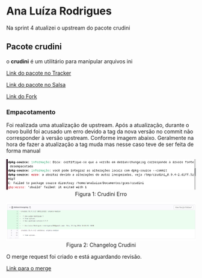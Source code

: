 # Ana Luíza Rodrigues

Na sprint 4 atualizei o upstream do pacote crudini

## Pacote crudini

o **crudini** é um utilitário para manipular arquivos ini

[Link do pacote no Tracker](https://tracker.debian.org/pkg/crudini)

[Link do pacote no Salsa](https://salsa.debian.org/python-team/packages/crudini)

[Link do Fork](https://salsa.debian.org/analuizargds/crudini)

### Empacotamento

Foi realizada uma atualização de upstream. Após a atualização, durante o novo build foi acusado um erro devido a tag da nova versão no commit não corresponder à versão upstream. Conforme imagem abaixo. Geralmente na hora de fazer a atualização a tag muda mas nesse caso teve de ser feita de forma manual

<center>

![crudini erro](../img/ana-luiza/crudini-error.png)
Figura 1: Crudini Erro

![crudini changelog](../img/ana-luiza/crudini-changelog.png)
Figura 2: Changelog Crudini

</center>

O merge request foi criado e está aguardando revisão. 

[Link para o merge](https://salsa.debian.org/python-team/packages/crudini/-/merge_requests/1)
